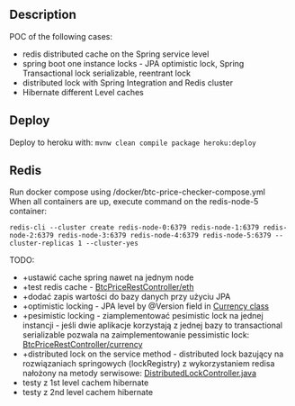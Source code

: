 ## Description
POC of the following cases: </br>
- redis distributed cache on the Spring service level
- spring boot one instance locks - JPA optimistic lock, Spring Transactional lock serializable, reentrant lock
- distributed lock with Spring Integration and Redis cluster
- Hibernate different Level caches

## Deploy
Deploy to heroku with: `mvnw clean compile package heroku:deploy`

## Redis
Run docker compose using /docker/btc-price-checker-compose.yml </br>
When all containers are up, execute command on the redis-node-5 container: </br>
```
redis-cli --cluster create redis-node-0:6379 redis-node-1:6379 redis-node-2:6379 redis-node-3:6379 redis-node-4:6379 redis-node-5:6379 --cluster-replicas 1 --cluster-yes
```

TODO: 
- +ustawić cache spring nawet na jednym node
- +test redis cache - [BtcPriceRestController/eth](src/main/java/pl/mg/btc/controller/BtcPriceRestController.java)
- +dodać zapis wartości do bazy danych przy użyciu JPA
- +optimistic locking - JPA level by @Version field in [Currency class](src/main/java/pl/mg/btc/currency/CurrencyEntity.java)
- +pesimistic locking - ziamplementować pesimistic lock na jednej instancji - jeśli dwie aplikacje korzystają z jednej bazy to transactional serializable pozwala na zaimplementowanie pessimistic lock: [BtcPriceRestController/currency](src/main/java/pl/mg/btc/controller/BtcPriceRestController.java)
- +distributed lock on the service method - distributed lock bazujący na rozwiązaniach springowych (lockRegistry) z wykorzystaniem redisa nałożony na metody serwisowe: [DistributedLockController.java](src/main/java/pl/mg/btc/controller/DistributedLockController.java)
- testy z 1st level cachem hibernate
- testy z 2nd level cachem hibernate